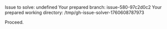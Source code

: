 Issue to solve: undefined
Your prepared branch: issue-580-97c2d0c2
Your prepared working directory: /tmp/gh-issue-solver-1760608787973

Proceed.
